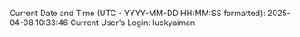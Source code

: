 Current Date and Time (UTC - YYYY-MM-DD HH:MM:SS formatted): 2025-04-08 10:33:46
Current User's Login: luckyaiman
